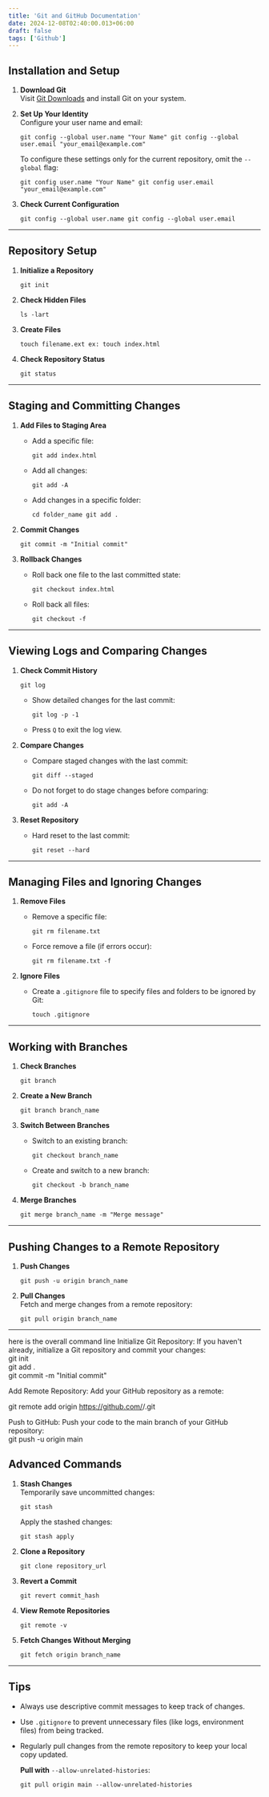 ```yaml
---
title: 'Git and GitHub Documentation'
date: 2024-12-08T02:40:00.013+06:00
draft: false
tags: ['Github']
---
```


## Installation and Setup

1.  **Download Git**  
    Visit [Git Downloads](https://git-scm.com/downloads) and install Git on your system.
    
2.  **Set Up Your Identity**  
    Configure your user name and email:
    
    `git config --global user.name "Your Name" git config --global user.email "your_email@example.com"`
    
    To configure these settings only for the current repository, omit the `--global` flag:
    
    `git config user.name "Your Name" git config user.email "your_email@example.com"`
    
3.  **Check Current Configuration**
    
    `git config --global user.name git config --global user.email`
    

* * *

## Repository Setup

1.  **Initialize a Repository**
    
    `git init`
    
2.  **Check Hidden Files**
    
    `ls -lart`
    
3.  **Create Files**
    
    `touch filename.ext ex: touch index.html`
    
4.  **Check Repository Status**
    
    `git status`
    

* * *

## Staging and Committing Changes

1.  **Add Files to Staging Area**
    
    *   Add a specific file:
        
        `git add index.html`
        
    *   Add all changes:
        
        `git add -A`
        
    *   Add changes in a specific folder:
        
        `cd folder_name git add .`
        
2.  **Commit Changes**
    
    `git commit -m "Initial commit"`
    
3.  **Rollback Changes**
    
    *   Roll back one file to the last committed state:
        
        `git checkout index.html`
        
    *   Roll back all files:
        
        `git checkout -f`
        

* * *

## Viewing Logs and Comparing Changes

1.  **Check Commit History**
    
    `git log`
    
    *   Show detailed changes for the last commit:
        
        `git log -p -1`
        
    *   Press `Q` to exit the log view.
2.  **Compare Changes**
    
    *   Compare staged changes with the last commit:
        
        `git diff --staged`
        
    *   Do not forget to do stage changes before comparing:
        
        `git add -A`
        
3.  **Reset Repository**
    
    *   Hard reset to the last commit:
        
        `git reset --hard`
        

* * *

## Managing Files and Ignoring Changes

1.  **Remove Files**
    
    *   Remove a specific file:
        
        `git rm filename.txt`
        
    *   Force remove a file (if errors occur):
        
        `git rm filename.txt -f`
        
2.  **Ignore Files**
    
    *   Create a `.gitignore` file to specify files and folders to be ignored by Git:
        
        `touch .gitignore`
        

* * *

## Working with Branches

1.  **Check Branches**
    
    `git branch`
    
2.  **Create a New Branch**
    
    `git branch branch_name`
    
3.  **Switch Between Branches**
    
    *   Switch to an existing branch:
        
        `git checkout branch_name`
        
    *   Create and switch to a new branch:
        
        `git checkout -b branch_name`
        
4.  **Merge Branches**
    
    `git merge branch_name -m "Merge message"`
    

* * *

## Pushing Changes to a Remote Repository

1.  **Push Changes**
    
    `git push -u origin branch_name`
    
2.  **Pull Changes**  
    Fetch and merge changes from a remote repository:
    
    `git pull origin branch_name   `
    

* * *

  
here is the overall command line Initialize Git Repository: If you haven't already, initialize a Git repository and commit your changes:  
git init  
git add .  
git commit -m "Initial commit"  
  
Add Remote Repository: Add your GitHub repository as a remote:  

git remote add origin https://github.com/<your-username>/<your-repo-name>.git

  
Push to GitHub: Push your code to the main branch of your GitHub repository:  
git push -u origin main  

## Advanced Commands

1.  **Stash Changes**  
    Temporarily save uncommitted changes:
    
    `git stash`
    
    Apply the stashed changes:
    
    `git stash apply`
    
2.  **Clone a Repository**
    
    `git clone repository_url`
    
3.  **Revert a Commit**
    
    `git revert commit_hash`
    
4.  **View Remote Repositories**
    
    `git remote -v`
    
5.  **Fetch Changes Without Merging**
    
    `git fetch origin branch_name`
    

* * *

## Tips

*   Always use descriptive commit messages to keep track of changes.
*   Use `.gitignore` to prevent unnecessary files (like logs, environment files) from being tracked.
*   Regularly pull changes from the remote repository to keep your local copy updated.  
      
      
    
    **Pull with** `--allow-unrelated-histories`:
    
      
    
    ```
    git pull origin main --allow-unrelated-histories
    ```